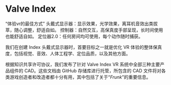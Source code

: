 # Valve Index

“体验vr的最佳方式”
头戴式显示器：显示效果，光学效果，离耳机音效出类拔萃，随心调整，舒适自如。
控制器：自然交互，高保真度手部呈现，长时间使用也能舒适自如。
定位器2.0：任何房间均可使用，每个动作随时捕获。

我们在创建 Index 头戴式显示器时，首要目标之一就是优化 VR 体验的整体保真度，包括视觉、音效、人体工程学、定位品质，以及其他方面。

根据知识共享许可协议，我们发布了针对 Valve Index VR 系统中全部三种主要产品组件的 CAD。这些文档由 GitHub 存储库进行托管，所包含的 CAD 文件将对各类游戏创造者和改造者都十分有用，其中包括了关于“*Frunk*”的重要信息。
